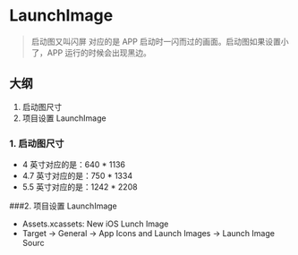 # LaunchImage
>启动图又叫闪屏 对应的是 APP 启动时一闪而过的画面。启动图如果设置小了，APP 运行的时候会出现黑边。

## 大纲
1. 启动图尺寸
2. 项目设置 LaunchImage

### 1. 启动图尺寸
* 4   英寸对应的是：640 * 1136
* 4.7 英寸对应的是：750 * 1334
* 5.5 英寸对应的是：1242 * 2208

###2. 项目设置 LaunchImage
* Assets.xcassets: New iOS Lunch Image
* Target -> General -> App Icons and Launch Images  -> Launch Image Sourc



